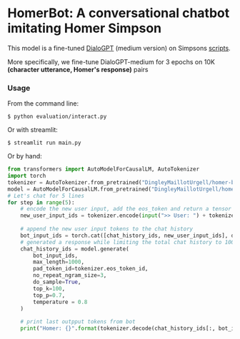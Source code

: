 # HomerBot: A conversational chatbot imitating Homer Simpson

This model is a fine-tuned [DialoGPT](https://huggingface.co/microsoft/DialoGPT-medium) (medium version) on Simpsons [scripts](https://www.kaggle.com/datasets/pierremegret/dialogue-lines-of-the-simpsons).

More specifically, we fine-tune DialoGPT-medium for 3 epochs on 10K **(character utterance, Homer's response)** pairs


### Usage

From the command line:

```
$ python evaluation/interact.py
```

Or with streamlit:

```
$ streamlit run main.py
```

Or by hand:

```python
from transformers import AutoModelForCausalLM, AutoTokenizer
import torch 
tokenizer = AutoTokenizer.from_pretrained("DingleyMaillotUrgell/homer-bot")
model = AutoModelForCausalLM.from_pretrained("DingleyMaillotUrgell/homer-bot")
# Let's chat for 5 lines
for step in range(5):
    # encode the new user input, add the eos_token and return a tensor in Pytorch
    new_user_input_ids = tokenizer.encode(input(">> User: ") + tokenizer.eos_token, return_tensors='pt')
  
    # append the new user input tokens to the chat history
    bot_input_ids = torch.cat([chat_history_ids, new_user_input_ids], dim=-1) if step > 0 else new_user_input_ids
    # generated a response while limiting the total chat history to 1000 tokens, 
    chat_history_ids = model.generate(
        bot_input_ids, 
        max_length=1000,                    
        pad_token_id=tokenizer.eos_token_id,  
        no_repeat_ngram_size=3,
        do_sample=True, 
        top_k=100, 
        top_p=0.7,
        temperature = 0.8
    )
    
    # print last outpput tokens from bot
    print("Homer: {}".format(tokenizer.decode(chat_history_ids[:, bot_input_ids.shape[-1]:][0], skip_special_tokens=True)))
```


